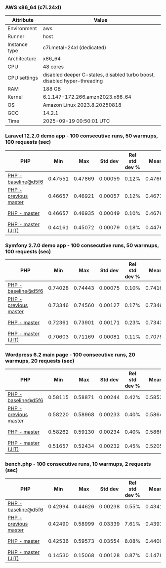### AWS x86_64 (c7i.24xl)

|  Attribute    |     Value      |
|---------------|----------------|
| Environment   |aws|
| Runner        |host|
| Instance type |c7i.metal-24xl (dedicated)|
| Architecture  |x86_64
| CPU           |48 cores|
| CPU settings  |disabled deeper C-states, disabled turbo boost, disabled hyper-threading|
| RAM           |188 GB|
| Kernel        |6.1.147-172.266.amzn2023.x86_64|
| OS            |Amazon Linux 2023.8.20250818|
| GCC           |14.2.1|
| Time          |2025-09-19 00:50:01 UTC|

### Laravel 12.2.0 demo app - 100 consecutive runs, 50 warmups, 100 requests (sec)

|     PHP     |     Min     |     Max     |    Std dev   | Rel std dev % |  Mean  | Mean diff % |   Median   | Median diff % |   Skew  | P-value |  Instr count  |     Memory    |
|-------------|-------------|-------------|--------------|---------------|--------|-------------|------------|---------------|---------|---------|---------------|---------------|
|[PHP - baseline@d5f6](https://github.com/php/php-src/commit/d5f6e56610)|0.47551|0.47869|0.00059|0.12%|0.47665|0.00%|0.47658|0.00%|0.986|0.999|180948195|43.68 MB|
|[PHP - previous master](https://github.com/php/php-src/commit/c89359164b)|0.46657|0.46921|0.00057|0.12%|0.46776|-1.87%|0.46769|-1.87%|0.556|0.000|176272640|44.32 MB|
|[PHP - master](https://github.com/php/php-src/commit/c89359164b)|0.46657|0.46935|0.00049|0.10%|0.46769|-1.88%|0.46764|-1.88%|0.767|0.000|176344514|44.31 MB|
|[PHP - master (JIT)](https://github.com/php/php-src/commit/c89359164b)|0.44161|0.45072|0.00079|0.18%|0.44762|-6.09%|0.44756|-6.09%|-3.697|0.000|147820472|53.51 MB|

### Symfony 2.7.0 demo app - 100 consecutive runs, 50 warmups, 100 requests (sec)

|     PHP     |     Min     |     Max     |    Std dev   | Rel std dev % |  Mean  | Mean diff % |   Median   | Median diff % |   Skew  | P-value |  Instr count  |     Memory    |
|-------------|-------------|-------------|--------------|---------------|--------|-------------|------------|---------------|---------|---------|---------------|---------------|
|[PHP - baseline@d5f6](https://github.com/php/php-src/commit/d5f6e56610)|0.74028|0.74443|0.00075|0.10%|0.74164|0.00%|0.74156|0.00%|0.807|0.999|291622983|40.28 MB|
|[PHP - previous master](https://github.com/php/php-src/commit/c89359164b)|0.73346|0.74560|0.00127|0.17%|0.73469|-0.94%|0.73460|-0.94%|6.534|0.000|287307950|40.76 MB|
|[PHP - master](https://github.com/php/php-src/commit/c89359164b)|0.72361|0.73901|0.00171|0.23%|0.73439|-0.98%|0.73408|-1.01%|-1.993|0.000|287304416|40.75 MB|
|[PHP - master (JIT)](https://github.com/php/php-src/commit/c89359164b)|0.70603|0.71169|0.00081|0.11%|0.70753|-4.60%|0.70739|-4.61%|1.513|0.000|267645807|47.64 MB|

### Wordpress 6.2 main page - 100 consecutive runs, 20 warmups, 20 requests (sec)

|     PHP     |     Min     |     Max     |    Std dev   | Rel std dev % |  Mean  | Mean diff % |   Median   | Median diff % |   Skew  | P-value |  Instr count  |     Memory    |
|-------------|-------------|-------------|--------------|---------------|--------|-------------|------------|---------------|---------|---------|---------------|---------------|
|[PHP - baseline@d5f6](https://github.com/php/php-src/commit/d5f6e56610)|0.58115|0.58871|0.00244|0.42%|0.58531|0.00%|0.58647|0.00%|-0.477|0.999|1123344827|43.80 MB|
|[PHP - previous master](https://github.com/php/php-src/commit/c89359164b)|0.58220|0.58968|0.00233|0.40%|0.58640|0.19%|0.58765|0.20%|-0.573|0.000|1119773085|44.26 MB|
|[PHP - master](https://github.com/php/php-src/commit/c89359164b)|0.58262|0.59130|0.00234|0.40%|0.58669|0.24%|0.58766|0.20%|-0.359|0.000|1119783175|44.26 MB|
|[PHP - master (JIT)](https://github.com/php/php-src/commit/c89359164b)|0.51657|0.52434|0.00232|0.45%|0.52056|-11.06%|0.52176|-11.03%|-0.489|0.000|865942870|61.62 MB|

### bench.php - 100 consecutive runs, 10 warmups, 2 requests (sec)

|     PHP     |     Min     |     Max     |    Std dev   | Rel std dev % |  Mean  | Mean diff % |   Median   | Median diff % |   Skew  | P-value |  Instr count  |     Memory    |
|-------------|-------------|-------------|--------------|---------------|--------|-------------|------------|---------------|---------|---------|---------------|---------------|
|[PHP - baseline@d5f6](https://github.com/php/php-src/commit/d5f6e56610)|0.42994|0.44626|0.00238|0.55%|0.43413|0.00%|0.43415|0.00%|1.399|0.999|2020638205|26.62 MB|
|[PHP - previous master](https://github.com/php/php-src/commit/c89359164b)|0.42490|0.58999|0.03339|7.61%|0.43911|1.15%|0.43015|-0.92%|3.572|0.000|2020645013|27.09 MB|
|[PHP - master](https://github.com/php/php-src/commit/c89359164b)|0.42536|0.59573|0.03554|8.08%|0.44005|1.36%|0.42937|-1.10%|3.028|0.000|2020644978|27.08 MB|
|[PHP - master (JIT)](https://github.com/php/php-src/commit/c89359164b)|0.14530|0.15068|0.00128|0.87%|0.14787|-65.94%|0.14795|-65.92%|0.094|0.000|536613053|27.92 MB|
